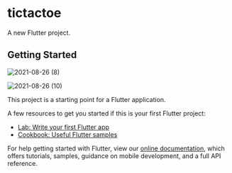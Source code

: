 # tictactoe

A new Flutter project.

## Getting Started

![2021-08-26 (8)](https://user-images.githubusercontent.com/68785353/130894229-0312827a-58b1-4443-94a7-c8f46db6bbc0.png)

![2021-08-26 (10)](https://user-images.githubusercontent.com/68785353/130894378-5b9763b9-0b7d-4f5d-be13-87fb93294b4b.png)


This project is a starting point for a Flutter application.

A few resources to get you started if this is your first Flutter project:

- [Lab: Write your first Flutter app](https://flutter.dev/docs/get-started/codelab)
- [Cookbook: Useful Flutter samples](https://flutter.dev/docs/cookbook)

For help getting started with Flutter, view our
[online documentation](https://flutter.dev/docs), which offers tutorials,
samples, guidance on mobile development, and a full API reference.
